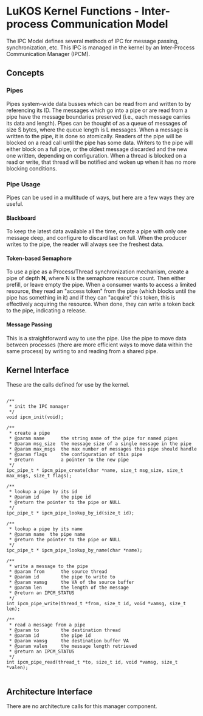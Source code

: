 # LuKOS Kernel Functions - Inter-process Communication Model
The IPC Model defines several methods of IPC for message passing, synchronization, etc. This IPC is managed in the kernel by an Inter-Process Communication Manager (IPCM).

## Concepts
### Pipes
Pipes system-wide data busses which can be read from and written to by referencing its ID. The messages which go into a pipe or are read from a pipe have the message boundaries preserved (i.e., each message carries its data and length). Pipes can be thought of as a queue of messages of size S bytes, where the queue length is L messages. When a message is written to the pipe, it is done so atomically. Readers of the pipe will be blocked on a read call until the pipe has some data. Writers to the pipe will either block on a full pipe, or the oldest message discarded and the new one written, depending on configuration. When a thread is blocked on a read or write, that thread will be notified and woken up when it has no more blocking conditions.  

### Pipe Usage
Pipes can be used in a multitude of ways, but here are a few ways they are useful.

#### Blackboard
To keep the latest data available all the time, create a pipe with only one message deep, and configure to discard last on full. When the producer writes to the pipe, the reader will always see the freshest data. 

#### Token-based Semaphore
To use a pipe as a Process/Thread synchronization mechanism, create a pipe of depth __N__, where N is the semaphore resource count. Then either prefill, or leave empty the pipe. When a consumer wants to access a limited resource, they read an "access token" from the pipe (which blocks until the pipe has something in it) and if they can "acquire" this token, this is effectively acquiring the resource. When done, they can write a token back to the pipe, indicating a release.

#### Message Passing
This is a straightforward way to use the pipe. Use the pipe to move data between processes (there are more efficient ways to move data within the same process) by writing to and reading from a shared pipe.

## Kernel Interface
These are the calls defined for use by the kernel. 
```

/**
 * init the IPC manager
 */
void ipcm_init(void);

/**
 * create a pipe
 * @param name		the string name of the pipe for named pipes
 * @param msg_size	the message size of a single message in the pipe
 * @param max_msgs	the max number of messages this pipe should handle
 * @param flags		the configuration of this pipe
 * @return			a pointer to the new pipe
 */
ipc_pipe_t * ipcm_pipe_create(char *name, size_t msg_size, size_t max_msgs, size_t flags);

/** 
 * lookup a pipe by its id
 * @param id		the pipe id
 * @return the pointer to the pipe or NULL
 */
ipc_pipe_t * ipcm_pipe_lookup_by_id(size_t id);

/** 
 * lookup a pipe by its name
 * @param name	the pipe name
 * @return the pointer to the pipe or NULL
 */
ipc_pipe_t * ipcm_pipe_lookup_by_name(char *name);

/**
 * write a message to the pipe
 * @param from		the source thread
 * @param id		the pipe to write to
 * @param vamsg		the VA of the source buffer
 * @param len		the length of the message
 * @return an IPCM_STATUS
 */
int ipcm_pipe_write(thread_t *from, size_t id, void *vamsg, size_t len);

/**
 * read a message from a pipe
 * @param to		the destination thread
 * @param id		the pipe id
 * @param vamsg		the destination buffer VA
 * @param valen		the message length retrieved
 * @return an IPCM_STATUS
 */
int ipcm_pipe_read(thread_t *to, size_t id, void *vamsg, size_t *valen);


```

## Architecture Interface
There are no architecture calls for this manager component.
